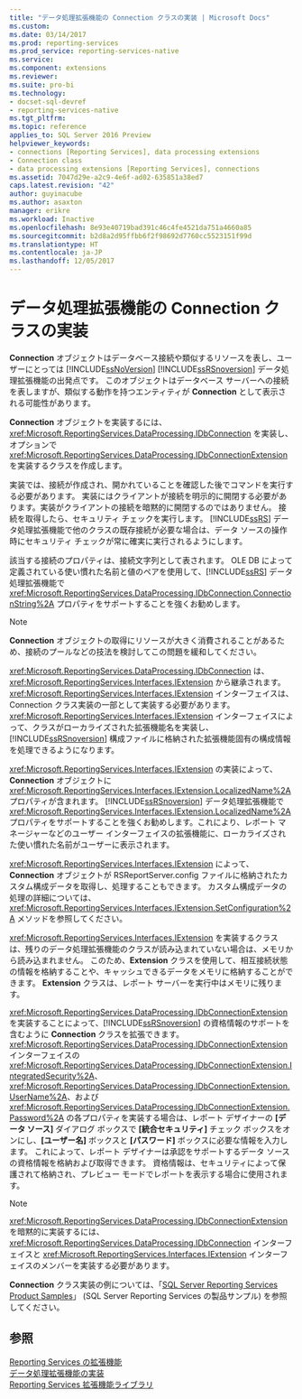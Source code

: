 ```yaml
---
title: "データ処理拡張機能の Connection クラスの実装 | Microsoft Docs"
ms.custom: 
ms.date: 03/14/2017
ms.prod: reporting-services
ms.prod_service: reporting-services-native
ms.service: 
ms.component: extensions
ms.reviewer: 
ms.suite: pro-bi
ms.technology:
- docset-sql-devref
- reporting-services-native
ms.tgt_pltfrm: 
ms.topic: reference
applies_to: SQL Server 2016 Preview
helpviewer_keywords:
- connections [Reporting Services], data processing extensions
- Connection class
- data processing extensions [Reporting Services], connections
ms.assetid: 7047d29e-a2c9-4e6f-ad02-635851a38ed7
caps.latest.revision: "42"
author: guyinacube
ms.author: asaxton
manager: erikre
ms.workload: Inactive
ms.openlocfilehash: 8e93e40719bad391c46c4fe4521da751a4660a85
ms.sourcegitcommit: b2d8a2d95ffbb6f2f98692d7760cc5523151f99d
ms.translationtype: HT
ms.contentlocale: ja-JP
ms.lasthandoff: 12/05/2017
---
```

# <a name="implementing-a-connection-class-for-a-data-processing-extension"></a>データ処理拡張機能の Connection クラスの実装
  **Connection** オブジェクトはデータベース接続や類似するリソースを表し、ユーザーにとっては [!INCLUDE[ssNoVersion](../../../includes/ssnoversion-md.md)] [!INCLUDE[ssRSnoversion](../../../includes/ssrsnoversion-md.md)] データ処理拡張機能の出発点です。 このオブジェクトはデータベース サーバーへの接続を表しますが、類似する動作を持つエンティティが **Connection** として表示される可能性があります。  
  
 **Connection** オブジェクトを実装するには、<xref:Microsoft.ReportingServices.DataProcessing.IDbConnection> を実装し、オプションで <xref:Microsoft.ReportingServices.DataProcessing.IDbConnectionExtension> を実装するクラスを作成します。  
  
 実装では、接続が作成され、開かれていることを確認した後でコマンドを実行する必要があります。 実装にはクライアントが接続を明示的に開閉する必要があります。実装がクライアントの接続を暗黙的に開閉するのではありません。 接続を取得したら、セキュリティ チェックを実行します。 [!INCLUDE[ssRS](../../../includes/ssrs-md.md)] データ処理拡張機能で他のクラスの既存接続が必要な場合は、データ ソースの操作時にセキュリティ チェックが常に確実に実行されるようにします。  
  
 該当する接続のプロパティは、接続文字列として表されます。 OLE DB によって定義されている使い慣れた名前と値のペアを使用して、[!INCLUDE[ssRS](../../../includes/ssrs-md.md)] データ処理拡張機能で <xref:Microsoft.ReportingServices.DataProcessing.IDbConnection.ConnectionString%2A> プロパティをサポートすることを強くお勧めします。  
  
> [!NOTE]  
>  **Connection** オブジェクトの取得にリソースが大きく消費されることがあるため、接続のプールなどの技法を検討してこの問題を緩和してください。  
  
 <xref:Microsoft.ReportingServices.DataProcessing.IDbConnection> は、<xref:Microsoft.ReportingServices.Interfaces.IExtension> から継承されます。 <xref:Microsoft.ReportingServices.Interfaces.IExtension> インターフェイスは、Connection クラス実装の一部として実装する必要があります。 <xref:Microsoft.ReportingServices.Interfaces.IExtension> インターフェイスによって、クラスがローカライズされた拡張機能名を実装し、[!INCLUDE[ssRSnoversion](../../../includes/ssrsnoversion-md.md)] 構成ファイルに格納された拡張機能固有の構成情報を処理できるようになります。  
  
 <xref:Microsoft.ReportingServices.Interfaces.IExtension> の実装によって、**Connection** オブジェクトに <xref:Microsoft.ReportingServices.Interfaces.IExtension.LocalizedName%2A> プロパティが含まれます。 [!INCLUDE[ssRSnoversion](../../../includes/ssrsnoversion-md.md)] データ処理拡張機能で <xref:Microsoft.ReportingServices.Interfaces.IExtension.LocalizedName%2A> プロパティをサポートすることを強くお勧めします。これにより、レポート マネージャーなどのユーザー インターフェイスの拡張機能に、ローカライズされた使い慣れた名前がユーザーに表示されます。  
  
 <xref:Microsoft.ReportingServices.Interfaces.IExtension> によって、**Connection** オブジェクトが RSReportServer.config ファイルに格納されたカスタム構成データを取得し、処理することもできます。 カスタム構成データの処理の詳細については、<xref:Microsoft.ReportingServices.Interfaces.IExtension.SetConfiguration%2A> メソッドを参照してください。  
  
 <xref:Microsoft.ReportingServices.Interfaces.IExtension> を実装するクラスは、残りのデータ処理拡張機能のクラスが読み込まれていない場合は、メモリから読み込まれません。 このため、**Extension** クラスを使用して、相互接続状態の情報を格納することや、キャッシュできるデータをメモリに格納することができます。 **Extension** クラスは、レポート サーバーを実行中はメモリに残ります。  
  
 <xref:Microsoft.ReportingServices.DataProcessing.IDbConnectionExtension> を実装することによって、[!INCLUDE[ssRSnoversion](../../../includes/ssrsnoversion-md.md)] の資格情報のサポートを含むように **Connection** クラスを拡張できます。 <xref:Microsoft.ReportingServices.DataProcessing.IDbConnectionExtension> インターフェイスの <xref:Microsoft.ReportingServices.DataProcessing.IDbConnectionExtension.IntegratedSecurity%2A>、<xref:Microsoft.ReportingServices.DataProcessing.IDbConnectionExtension.UserName%2A>、および <xref:Microsoft.ReportingServices.DataProcessing.IDbConnectionExtension.Password%2A> の各プロパティを実装する場合は、レポート デザイナーの **[データ ソース]** ダイアログ ボックスで **[統合セキュリティ]** チェック ボックスをオンにし、**[ユーザー名]** ボックスと **[パスワード]** ボックスに必要な情報を入力します。 これによって、レポート デザイナーは承認をサポートするデータ ソースの資格情報を格納および取得できます。 資格情報は、セキュリティによって保護されて格納され、プレビュー モードでレポートを表示する場合に使用されます。  
  
> [!NOTE]  
>  <xref:Microsoft.ReportingServices.DataProcessing.IDbConnectionExtension> を暗黙的に実装するには、<xref:Microsoft.ReportingServices.DataProcessing.IDbConnection> インターフェイスと <xref:Microsoft.ReportingServices.Interfaces.IExtension> インターフェイスのメンバーを実装する必要があります。  
>   
>  **Connection** クラス実装の例については、「[SQL Server Reporting Services Product Samples](http://go.microsoft.com/fwlink/?LinkId=177889)」 (SQL Server Reporting Services の製品サンプル) を参照してください。  
  
## <a name="see-also"></a>参照  
 [Reporting Services の拡張機能](../../../reporting-services/extensions/reporting-services-extensions.md)   
 [データ処理拡張機能の実装](../../../reporting-services/extensions/data-processing/implementing-a-data-processing-extension.md)   
 [Reporting Services 拡張機能ライブラリ](../../../reporting-services/extensions/reporting-services-extension-library.md)  
  
  
